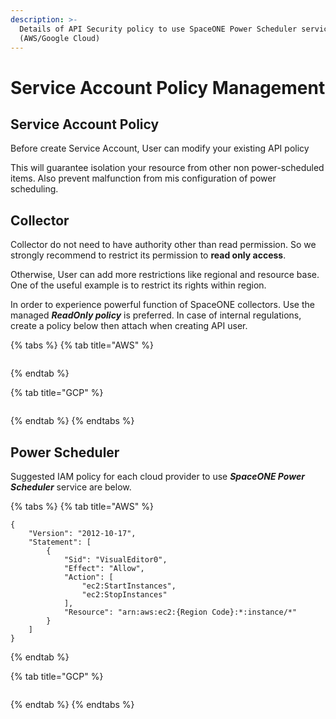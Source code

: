 ```yaml
---
description: >-
  Details of API Security policy to use SpaceONE Power Scheduler service
  (AWS/Google Cloud)
---
```


# Service Account Policy Management

## Service Account Policy

Before create Service Account, User can modify your existing API policy

This will guarantee isolation your resource from other non power-scheduled items. Also prevent malfunction from mis configuration of power scheduling.



## Collector 

Collector do not need to have authority other than read permission. So we strongly recommend to restrict its permission to **read only access**. 

Otherwise, User can add more restrictions like regional and resource base. One of the useful example is to restrict its rights within region.

In order to experience powerful function of SpaceONE collectors. Use the managed _**ReadOnly policy**_ is preferred. In case of internal regulations, create a policy below then attach when creating API user.



{% tabs %}
{% tab title="AWS" %}
```text

```
{% endtab %}

{% tab title="GCP" %}
```

```
{% endtab %}
{% endtabs %}

 



## Power Scheduler

Suggested IAM policy for each cloud provider to use _**SpaceONE Power Scheduler**_ service are below.



{% tabs %}
{% tab title="AWS" %}
```text
{
    "Version": "2012-10-17",
    "Statement": [
        {
            "Sid": "VisualEditor0",
            "Effect": "Allow",
            "Action": [
                "ec2:StartInstances",
                "ec2:StopInstances"
            ],
            "Resource": "arn:aws:ec2:{Region Code}:*:instance/*"
        }
    ]
}
```
{% endtab %}

{% tab title="GCP" %}
```text

```
{% endtab %}
{% endtabs %}



